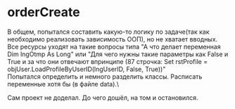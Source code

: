# orderCreate
В общем,  попытался составить какую-то логику по задаче(так как необходимо реализовать зависимость ООП), но не хватает вводных.\
Все ресурсы уходят на такие вопросы типа "А что делает переменная  Dim lngOtmp As Long" или "Для чего нужны такие параметры как False и True и за что они отвечают впринципе (87 строчка: Set rstProfile = objUser.LoadProfileByUserID(lngUserID, False, True))"\
Попытался определить и немного разделить классы. Расписать переменные хотя бы (в файле data).\

Сам проект не доделал. До чего дошёл, на том и остановился.
